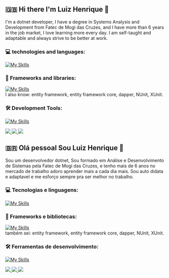 ## :uk: Hi there I'm Luiz Henrique 👋

I'm a dotnet developer, I have a degree in Systems Analysis and Development from Fatec de Mogi das Cruzes, and I have more than 6 years in the job market, I love learning more every day. I am self-taught and adaptable and always strive to be better at work.

### 💻 technologies and languages: 
[![My Skills](https://skillicons.dev/icons?i=html,css,js,ts,cs,sass,py,flutter,nodejs,mysql,postgresql,dynamodb,firebase,sqlite&perline=5)](https://skillicons.dev)

### 🚀 Frameworks and libraries:
[![My Skills](https://skillicons.dev/icons?i=dotnet,express,npm,yarn,prisma,angular,bootstrap,jquery,rabbitmq,opencv,selenium&perline=5)](https://skillicons.dev)
<br/>I also know: entity framework, entity framework core, dapper, NUnit, XUnit.

### 🛠️  Development Tools:
[![My Skills](https://skillicons.dev/icons?i=git,github,gitlab,linux,aws,azure,vscode,postman,git,docker,kubernetes,aws,azure,figma,openshift,nginx,powershell,raspberrypi,redhat,ubuntu,vim,visualstudio,vscode,windows,yarn&perline=5)](https://skillicons.dev)


<p align="left">
  <a href="mailto:lhenrique_diniz@hotmail.com" title="Outlook">
    <img src="https://img.shields.io/badge/-Outlook-0000FF?style=flat-square&labelColor=0000FF&logo=outlook&logoColor=white"/>
  </a>
  <a href="https://www.linkedin.com/in/luiz-henrique-539b0674/" title="LinkedIn">
    <img src="https://img.shields.io/badge/-Linkedin-0e76a8?style=flat-square&logo=Linkedin&logoColor=white"/>
  </a>
  <a href="https://wa.me/5511935000584" title="WhatsApp">
    <img src="https://img.shields.io/badge/-WhatsApp-25D366?style=flat-square&labelColor=25D366&logo=whatsapp&logoColor=white"/>
  </a>
</p>

## :brazil: Olá pessoal Sou Luiz Henrique 👋

Sou um desenvolvedor dotnet, Sou formado em Análise e Desenvolvimento de Sistemas pela Fatec de Mogi das Cruzes, e tenho mais de 6 anos no mercado de trabalho adoro aprender mais a cada dia mais. Sou auto didata e adaptavel e me esforço sempre pra ser melhor no trabalho. 

### 💻 Tecnologias e linguagens: 
[![My Skills](https://skillicons.dev/icons?i=html,css,js,ts,cs,sass,py,flutter,nodejs,mysql,postgresql,dynamodb,firebase,sqlite&perline=5)](https://skillicons.dev)

### 🚀 Frameworks e bibliotecas:
[![My Skills](https://skillicons.dev/icons?i=dotnet,express,npm,yarn,prisma,angular,bootstrap,jquery,rabbitmq,opencv,selenium&perline=5)](https://skillicons.dev)
<br/>também sei: entity framework, entity framework core, dapper, NUnit, XUnit.

### 🛠️ Ferramentas de desenvolvimento:
[![My Skills](https://skillicons.dev/icons?i=git,github,gitlab,linux,aws,azure,vscode,postman,git,docker,kubernetes,aws,azure,figma,openshift,nginx,powershell,raspberrypi,redhat,ubuntu,vim,visualstudio,vscode,windows,yarn&perline=5)](https://skillicons.dev)

<p align="left">
  <a href="mailto:lhenrique_diniz@hotmail.com" title="Outlook">
    <img src="https://img.shields.io/badge/-Outlook-0000FF?style=flat-square&labelColor=0000FF&logo=outlook&logoColor=white"/>
  </a>
  <a href="https://www.linkedin.com/in/luiz-henrique-539b0674/" title="LinkedIn">
    <img src="https://img.shields.io/badge/-Linkedin-0e76a8?style=flat-square&logo=Linkedin&logoColor=white"/>
  </a>
  <a href="https://wa.me/5511935000584" title="WhatsApp">
    <img src="https://img.shields.io/badge/-WhatsApp-25D366?style=flat-square&labelColor=25D366&logo=whatsapp&logoColor=white"/>
  </a>
</p>
 <!--
**Luiz-HSSD/Luiz-HSSD** is a ✨ _special_ ✨ repository because its `README.md` (this file) appears on your GitHub profile.

Here are some ideas to get you started:

- 🔭 I’m currently working on ...
- 🌱 I’m currently learning ...
- 👯 I’m looking to collaborate on ...
- 🤔 I’m looking for help with ...
- 💬 Ask me about ...
- 📫 How to reach me: ...
- 😄 Pronouns: ...
- ⚡ Fun fact: ...
-->
